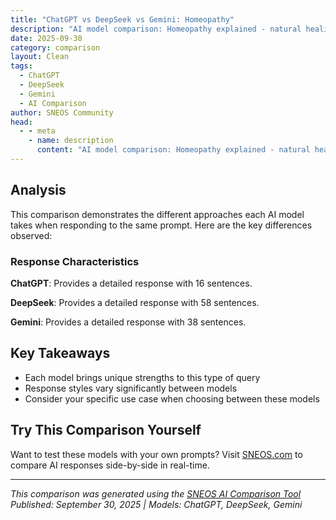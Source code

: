 ```yaml
---
title: "ChatGPT vs DeepSeek vs Gemini: Homeopathy"
description: "AI model comparison: Homeopathy explained - natural healing or placebo?..."
date: 2025-09-30
category: comparison
layout: Clean
tags:
  - ChatGPT
  - DeepSeek
  - Gemini
  - AI Comparison
author: SNEOS Community
head:
  - - meta
    - name: description
      content: "AI model comparison: Homeopathy explained - natural healing or placebo?..."
---
```


<ChatComparison
  title="ChatGPT vs DeepSeek vs Gemini: Homeopathy"
  prompt="Homeopathy explained - natural healing or placebo?"
  :responses='{
    "ChatGPT": "Homeopathy is a system of alternative medicine developed in the late 18th century by Samuel Hahnemann. It is based on two main principles:\n\n1. **\u0022Like cures like\u0022**: The idea that a substance causing symptoms in a healthy person can, when highly diluted, treat similar symptoms in a sick person.\n2. **\u0022Law of minimum dose\u0022**: The more a substance is diluted, the more potent its effect is thought to be.\n\n### How Homeopathy Works\nHomeopathic remedies are made by repeatedly diluting a substance in water or alcohol and then vigorously shaking it, a process called succussion. Remedies often become so diluted that no molecules of the original substance remain.\n\n### Natural Healing or Placebo?\n- **Scientific Evidence:** Numerous scientific studies and systematic reviews have shown that homeopathic remedies perform no better than placebos. The extreme dilutions mean there is unlikely to be any active ingredient left to cause a physiological effect.\n- **Placebo Effect:** Many patients report feeling better after taking homeopathic remedies, but this is widely attributed to the placebo effect\u2014the benefit arising from the patient\u0027s belief in the treatment rather than the treatment itself.\n- **Safety:** Homeopathic remedies are generally considered safe because they contain little or no active substance. However, relying on homeopathy instead of proven medical treatments can be dangerous, especially for serious conditions.\n\n### Conclusion\nHomeopathy lacks scientific plausibility and clinical evidence supporting its efficacy beyond placebo. It is best regarded as a pseudoscience. For health concerns, evidence-based medical treatments should be prioritized, while acknowledging that the placebo effect can be a powerful contributor to perceived improvements in well-being.",
    "DeepSeek": "Of course. This is one of the most hotly debated topics in medicine. Here\u2019s a detailed, balanced explanation of homeopathy, breaking down both its principles and the scientific criticism.\n\n### The Core Idea: \u0022Like Cures Like\u0022 and Ultra-Dilution\n\nHomeopathy is a system of alternative medicine created by Samuel Hahnemann in Germany in the late 18th century. It\u0027s based on two fundamental principles:\n\n1.  **The Law of Similars (\u0022Like Cures Like\u0022):** This principle states that a substance that causes symptoms in a healthy person can be used to treat similar symptoms in a sick person.\n    *   **Example:** Onions make your eyes water and nose run. Therefore, a homeopathic remedy made from onion (*Allium cepa*) is used to treat hay fever or colds with runny noses and watery eyes.\n\n2.  **The Law of Infinitesimals (Potentization):** This is the most controversial aspect. Homeopathic remedies are prepared through a process of serial dilution and vigorous shaking (called \u0022succussion\u0022).\n    *   A substance (e.g., plant, mineral, animal product) is diluted in water or alcohol, typically 1 part to 99 parts solvent (a \u00221C\u0022 dilution).\n    *   This mixture is shaken vigorously.\n    *   One part of *that* dilution is then diluted again in 99 parts solvent (now a \u00222C\u0022 dilution).\n    *   This process is repeated many, many times.\n    *   Common homeopathic dilutions are 30C. **To understand the scale of a 30C dilution:**\n        *   A 12C dilution is roughly equivalent to a pinch of salt in both the Atlantic and Pacific Oceans.\n        *   A 30C dilution means there is a **statistical probability of *one molecule* of the original substance remaining in a sphere of solvent the size of the entire solar system.**\n\nBecause of this extreme dilution, homeopathic remedies often contain no measurable trace of the original substance. Homeopaths believe that the succussion process \u0022imprints\u0022 the \u0022memory\u0022 or \u0022vibrational energy\u0022 of the substance into the water, which then acts as a healing stimulus for the body\u0027s \u0022vital force.\u0022\n\n---\n\n### The Scientific and Medical Perspective\n\nFrom a modern scientific standpoint, homeopathy faces several major, fundamental challenges.\n\n1.  **Violation of Known Physics and Chemistry:** The idea that water can retain a \u0022memory\u0022 of substances it has contacted contradicts everything we know about chemistry and physics. Water molecules form and break hydrogen bonds in picoseconds (trillionths of a second); there is no known mechanism for a stable, specific \u0022memory\u0022 to form. If water did have such a memory, it would remember every substance it has ever encountered\u2014from dirt to sewage to minerals\u2014rendering the \u0022remedy\u0022 nonsensical.\n\n2.  **Lack of Plausible Mechanism:** There is no scientifically accepted biological mechanism to explain how a solution containing no active ingredient could have a specific pharmacological effect on the body.\n\n3.  **No Evidence of Efficacy Beyond Placebo:** This is the most critical point. When homeopathic remedies are subjected to rigorous, large-scale, double-blind, placebo-controlled clinical trials (the gold standard for proving a treatment works), they consistently **fail to show they are more effective than a placebo.**\n    *   **Systematic Reviews:** Major meta-analyses and reviews by organizations like the **National Health and Medical Research Council (NHMRC) of Australia**, the **UK\u0027s House of Commons Science and Technology Committee**, and **Cochrane Reviews** have concluded that there is no reliable evidence that homeopathy is effective for any specific health condition.\n\n---\n\n### The Placebo Effect: A Powerful Explanation\n\nIf homeopathy doesn\u0027t work through a biochemical mechanism, why do so many people swear by it? The most likely explanation is the **placebo effect**.\n\nThe placebo effect is a real, measurable phenomenon where a patient experiences a genuine improvement in their condition because they *believe* a treatment will work, not because of the treatment itself. The process of homeopathic treatment powerfully harnesses this effect:\n\n*   **Long, Empathetic Consultations:** A homeopath often spends 60-90 minutes with a patient, discussing not just physical symptoms but also emotional and mental state. This level of attention can be therapeutic in itself.\n*   **Holistic Approach:** The treatment feels personalized and caring.\n*   **\u0022Natural\u0022 Appeal:** The label \u0022natural\u0022 and \u0022non-toxic\u0022 is highly appealing and can enhance belief in the treatment.\n*   **The Treatment Itself:** Taking the pills is a ritual that reinforces the expectation of getting better.\n\nConditions that are highly susceptible to the placebo effect (e.g., mild pain, fatigue, stress, depression, and subjective symptoms) are the very conditions for which people most often report success with homeopathy.\n\n### The Dangers and Controversies\n\nWhile the sugar pills themselves are generally harmless, the practice of homeopathy can pose significant risks:\n\n*   **Delay in Effective Treatment:** The most serious danger is when people use homeopathy for serious, chronic, or life-threatening diseases (e.g., cancer, malaria, HIV, asthma) instead of proven conventional medicine. This can lead to severe harm or death.\n*   **Misinformation:** Some homeopaths and proponents actively discourage conventional vaccinations and treatments, promoting anti-science views.\n*   **Financial Exploitation:** Selling sugar pills at a high price as medicine is considered by many to be unethical.\n*   **Lack of Regulation:** In many countries, homeopathic products are not held to the same safety and efficacy standards as pharmaceutical drugs, leading to misleading labeling.\n\n### Conclusion: Natural Healing or Placebo?\n\n**Homeopathy is best understood as a sophisticated and effective placebo system, not as a form of \u0022natural healing\u0022 based on scientific principles.**\n\n*   **If you define \u0022natural healing\u0022 as a therapy that uses active ingredients from nature to stimulate the body\u0027s own healing processes,** then homeopathy does not qualify. Its purported mechanism defies the laws of science, and its remedies contain no active ingredients.\n*   **If you define it as an approach that can make a person feel better through the power of belief, expectation, and a caring therapeutic relationship,** then homeopathy can be \u0022effective\u0022 in the same way any strong placebo can be\u2014for subjective, self-limiting conditions.\n\n**Final Verdict:** The overwhelming scientific consensus is that homeopathy\u0027s effects are attributable to the placebo effect, not to any specific property of the remedies themselves. For anyone with a serious health condition, relying on homeopathy in place of evidence-based medicine is dangerous.",
    "Gemini": "Homeopathy is a system of alternative medicine founded in the late 18th century by Samuel Hahnemann. It\u0027s based on two main principles:\n\n*   **\u0022Like cures like\u0022:**  A substance that causes symptoms in a healthy person can cure similar symptoms in a sick person.\n*   **\u0022Law of minimum dose\u0022:**  The more diluted a substance is, the more potent it becomes.\n\nHere\u0027s a breakdown of the key aspects and why it\u0027s often considered a placebo:\n\n**How Homeopathy Works (According to Homeopaths):**\n\n1.  **Selection of Remedy:** A homeopath interviews the patient extensively, focusing on their symptoms, medical history, lifestyle, and even personality traits. This information is used to select a remedy (the substance they believe will stimulate healing).\n2.  **Preparation of Remedies:**  The chosen substance (e.g., a plant extract, mineral, or animal product) is diluted repeatedly in water or alcohol.  Each dilution is followed by vigorous shaking (succussion).\n3.  **Extreme Dilution:**  The dilutions used in homeopathy are often so extreme that the final product contains virtually none of the original substance.  Common dilutions are \u002230C,\u0022 which means the substance has been diluted by a factor of 100 thirty times (100^30).  This results in a solution where it\u0027s statistically highly improbable that even a single molecule of the original substance remains. Homeopaths believe the water \u0022remembers\u0022 the substance\u0027s properties.\n4.  **Administration:** The remedy is administered to the patient, typically in the form of sugar pellets that have been soaked in the diluted solution.\n\n**Why Homeopathy is Considered a Placebo (The Scientific View):**\n\n*   **Lack of Scientific Plausibility:** The extreme dilutions used in homeopathy defy basic principles of chemistry and pharmacology. There\u0027s no scientifically accepted mechanism by which a substance that is no longer present in a solution could have any therapeutic effect. The concept of \u0022water memory\u0022 has been thoroughly debunked by scientific research.\n*   **Clinical Trials and Evidence:**  Numerous rigorous scientific studies, including meta-analyses and systematic reviews, have examined the effectiveness of homeopathic treatments for various conditions.  The overwhelming conclusion is that homeopathy is no more effective than a placebo.  This means that any perceived benefits are likely due to:\n    *   **The Placebo Effect:**  A real and measurable phenomenon where a person\u0027s belief in a treatment can lead to a genuine improvement in their condition, regardless of whether the treatment itself has any inherent medicinal properties.\n    *   **Natural Healing:** Many illnesses resolve on their own over time, regardless of treatment. People may attribute their recovery to the homeopathic remedy when it was simply the natural course of the illness.\n    *   **Regression to the Mean:** Symptoms tend to fluctuate. People often seek treatment when symptoms are at their worst, and they may naturally improve afterward.\n    *   **Hawthorne Effect:** The act of being observed or receiving attention (as in a consultation with a homeopath) can sometimes lead to improvements.\n    *   **Confirmation Bias:**  People who believe in homeopathy may be more likely to notice and remember improvements while downplaying any lack of effect.\n*   **Ethical Concerns:** Some critics argue that promoting homeopathy as a legitimate medical treatment is unethical because it can lead people to delay or reject conventional medical care, which can have serious consequences, especially for serious illnesses.\n\n**In Summary:**\n\n*   **Homeopathy:** Based on the principles of \u0022like cures like\u0022 and extreme dilutions.\n*   **Scientific Consensus:** Homeopathy is not effective beyond the placebo effect. There is no credible scientific evidence to support its claims.\n*   **Potential Risks:**  Delaying or rejecting conventional medical treatment in favor of homeopathy can be harmful.\n\n**Important Note:**  If you are considering homeopathic treatment, it\u0027s crucial to discuss it with your regular doctor. They can help you weigh the risks and benefits and ensure that you\u0027re receiving appropriate medical care.  Don\u0027t rely on homeopathy as a substitute for evidence-based medicine, especially for serious health conditions."
  }'
  published-date="22:46"
/>

## Analysis

This comparison demonstrates the different approaches each AI model takes when responding to the same prompt. Here are the key differences observed:

### Response Characteristics

**ChatGPT**: Provides a detailed response with 16 sentences. 

**DeepSeek**: Provides a detailed response with 58 sentences. 

**Gemini**: Provides a detailed response with 38 sentences. 

## Key Takeaways

- Each model brings unique strengths to this type of query
- Response styles vary significantly between models
- Consider your specific use case when choosing between these models

## Try This Comparison Yourself

Want to test these models with your own prompts? Visit [SNEOS.com](https://sneos.com) to compare AI responses side-by-side in real-time.

---

*This comparison was generated using the [SNEOS AI Comparison Tool](https://sneos.com)*
*Published: September 30, 2025 | Models: ChatGPT, DeepSeek, Gemini*
